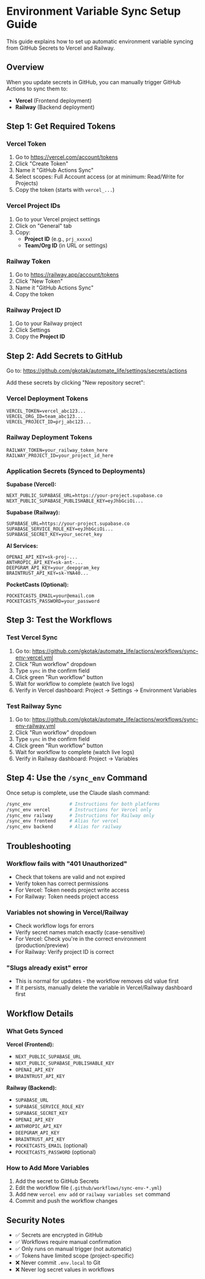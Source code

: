 # Environment Variable Sync Setup Guide

This guide explains how to set up automatic environment variable syncing from GitHub Secrets to Vercel and Railway.

## Overview

When you update secrets in GitHub, you can manually trigger GitHub Actions to sync them to:
- **Vercel** (Frontend deployment)
- **Railway** (Backend deployment)

## Step 1: Get Required Tokens

### Vercel Token

1. Go to https://vercel.com/account/tokens
2. Click "Create Token"
3. Name it "GitHub Actions Sync"
4. Select scopes: Full Account access (or at minimum: Read/Write for Projects)
5. Copy the token (starts with `vercel_...`)

### Vercel Project IDs

1. Go to your Vercel project settings
2. Click on "General" tab
3. Copy:
   - **Project ID** (e.g., `prj_xxxxx`)
   - **Team/Org ID** (in URL or settings)

### Railway Token

1. Go to https://railway.app/account/tokens
2. Click "New Token"
3. Name it "GitHub Actions Sync"
4. Copy the token

### Railway Project ID

1. Go to your Railway project
2. Click Settings
3. Copy the **Project ID**

## Step 2: Add Secrets to GitHub

Go to: https://github.com/gkotak/automate_life/settings/secrets/actions

Add these secrets by clicking "New repository secret":

### Vercel Deployment Tokens

```
VERCEL_TOKEN=vercel_abc123...
VERCEL_ORG_ID=team_abc123...
VERCEL_PROJECT_ID=prj_abc123...
```

### Railway Deployment Tokens

```
RAILWAY_TOKEN=your_railway_token_here
RAILWAY_PROJECT_ID=your_project_id_here
```

### Application Secrets (Synced to Deployments)

**Supabase (Vercel):**
```
NEXT_PUBLIC_SUPABASE_URL=https://your-project.supabase.co
NEXT_PUBLIC_SUPABASE_PUBLISHABLE_KEY=eyJhbGciOi...
```

**Supabase (Railway):**
```
SUPABASE_URL=https://your-project.supabase.co
SUPABASE_SERVICE_ROLE_KEY=eyJhbGciOi...
SUPABASE_SECRET_KEY=your_secret_key
```

**AI Services:**
```
OPENAI_API_KEY=sk-proj-...
ANTHROPIC_API_KEY=sk-ant-...
DEEPGRAM_API_KEY=your_deepgram_key
BRAINTRUST_API_KEY=sk-YNA40...
```

**PocketCasts (Optional):**
```
POCKETCASTS_EMAIL=your@email.com
POCKETCASTS_PASSWORD=your_password
```

## Step 3: Test the Workflows

### Test Vercel Sync

1. Go to: https://github.com/gkotak/automate_life/actions/workflows/sync-env-vercel.yml
2. Click "Run workflow" dropdown
3. Type `sync` in the confirm field
4. Click green "Run workflow" button
5. Wait for workflow to complete (watch live logs)
6. Verify in Vercel dashboard: Project → Settings → Environment Variables

### Test Railway Sync

1. Go to: https://github.com/gkotak/automate_life/actions/workflows/sync-env-railway.yml
2. Click "Run workflow" dropdown
3. Type `sync` in the confirm field
4. Click green "Run workflow" button
5. Wait for workflow to complete (watch live logs)
6. Verify in Railway dashboard: Project → Variables

## Step 4: Use the `/sync_env` Command

Once setup is complete, use the Claude slash command:

```bash
/sync_env              # Instructions for both platforms
/sync_env vercel       # Instructions for Vercel only
/sync_env railway      # Instructions for Railway only
/sync_env frontend     # Alias for vercel
/sync_env backend      # Alias for railway
```

## Troubleshooting

### Workflow fails with "401 Unauthorized"

- Check that tokens are valid and not expired
- Verify token has correct permissions
- For Vercel: Token needs project write access
- For Railway: Token needs project access

### Variables not showing in Vercel/Railway

- Check workflow logs for errors
- Verify secret names match exactly (case-sensitive)
- For Vercel: Check you're in the correct environment (production/preview)
- For Railway: Verify project ID is correct

### "Slugs already exist" error

- This is normal for updates - the workflow removes old value first
- If it persists, manually delete the variable in Vercel/Railway dashboard first

## Workflow Details

### What Gets Synced

**Vercel (Frontend):**
- `NEXT_PUBLIC_SUPABASE_URL`
- `NEXT_PUBLIC_SUPABASE_PUBLISHABLE_KEY`
- `OPENAI_API_KEY`
- `BRAINTRUST_API_KEY`

**Railway (Backend):**
- `SUPABASE_URL`
- `SUPABASE_SERVICE_ROLE_KEY`
- `SUPABASE_SECRET_KEY`
- `OPENAI_API_KEY`
- `ANTHROPIC_API_KEY`
- `DEEPGRAM_API_KEY`
- `BRAINTRUST_API_KEY`
- `POCKETCASTS_EMAIL` (optional)
- `POCKETCASTS_PASSWORD` (optional)

### How to Add More Variables

1. Add the secret to GitHub Secrets
2. Edit the workflow file (`.github/workflows/sync-env-*.yml`)
3. Add new `vercel env add` or `railway variables set` command
4. Commit and push the workflow changes

## Security Notes

- ✅ Secrets are encrypted in GitHub
- ✅ Workflows require manual confirmation
- ✅ Only runs on manual trigger (not automatic)
- ✅ Tokens have limited scope (project-specific)
- ❌ Never commit `.env.local` to Git
- ❌ Never log secret values in workflows
